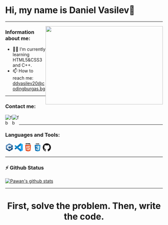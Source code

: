 # Hi, my name is Daniel Vasilev👋
<hr>
<img align="right" height="250" width="375" alt="" src="https://www.phdmedia.com/bulgaria/wp-content/uploads/sites/51/2017/08/GIF-8.gif" />
<h3> Information about me: </h3>

- 👨‍🎓 I’m currently learning HTML5&CSS3 and C++.
- 📫 How to reach me: ddvasilev20@codingburgas.bg  

<hr>

### Contact me:

<a href ="https://www.facebook.com/profile.php?id=100023721713424" ><img align="left" alt="fb" width="22px" src="https://upload.wikimedia.org/wikipedia/commons/thumb/c/c3/Facebook_icon_%28black%29.svg/2048px-Facebook_icon_%28black%29.svg.png" /><a/>
  <a href ="https://www.instagram.com/danielvasilev57/?hl=bg" ><img align="left" alt="fb" width="22px" src="https://cdn.jsdelivr.net/npm/simple-icons@v3/icons/instagram.svg" /><a/> 
<br>
<hr>

### Languages and Tools:
  
<code><img alt="CPP" width="26px" src="https://raw.githubusercontent.com/github/explore/80688e429a7d4ef2fca1e82350fe8e3517d3494d/topics/cpp/cpp.png" ></code>
<code><img alt="Visual Studio Code" width="26px" src="https://raw.githubusercontent.com/github/explore/80688e429a7d4ef2fca1e82350fe8e3517d3494d/topics/visual-studio-code/visual-studio-code.png"></code>
<code><img alt="HTML5" width="26px" src="https://raw.githubusercontent.com/github/explore/80688e429a7d4ef2fca1e82350fe8e3517d3494d/topics/html/html.png" ></code>
<code><img alt="CSS3" width="26px" src="https://raw.githubusercontent.com/github/explore/80688e429a7d4ef2fca1e82350fe8e3517d3494d/topics/css/css.png" ></code>
<code><img  alt="GitHub" width="26px" src="https://raw.githubusercontent.com/github/explore/78df643247d429f6cc873026c0622819ad797942/topics/github/github.png" ></code>


<hr>
  <h3>⚡ Github Status</h3>
 <a href="https://github.com/iampawan">
 <img align="center" src="https://github-readme-stats.vercel.app/api?username=ddvasilev20&show_icons=true&theme=light&line_height=27" alt="Pawan's github stats"/>
</a>
     <hr>
  <h1 align = "center"> First, solve the problem. Then, write the code. </h1>
  



</div>
